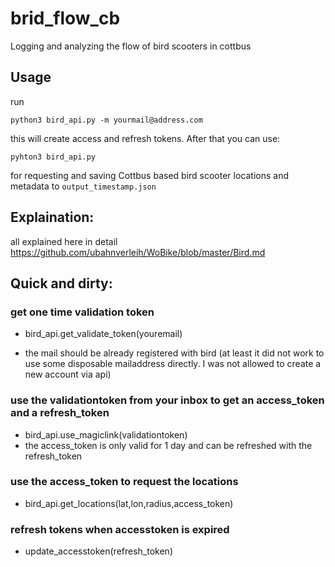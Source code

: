 # brid_flow_cb

Logging and analyzing the flow of bird scooters in cottbus


## Usage

run
```
python3 bird_api.py -m yourmail@address.com
```

this will create access and refresh tokens. After that you can use:

```
pyhton3 bird_api.py
```
for requesting and saving Cottbus based bird scooter locations and metadata to `output_timestamp.json`

## Explaination:

all explained here in detail https://github.com/ubahnverleih/WoBike/blob/master/Bird.md

## Quick and dirty:

### get one time validation token 

- bird_api.get_validate_token(youremail)

- the mail should be already registered with bird (at least it did not work to use some disposable mailaddress directly. I was not allowed to create a new account via api)

### use the validationtoken from your inbox to get an access_token and a refresh_token

- bird_api.use_magiclink(validationtoken)
- the access_token is only valid for 1 day and can be refreshed with the refresh_token

### use the access_token to request the locations

- bird_api.get_locations(lat,lon,radius,access_token)

### refresh tokens when accesstoken is expired

- update_accesstoken(refresh_token)
